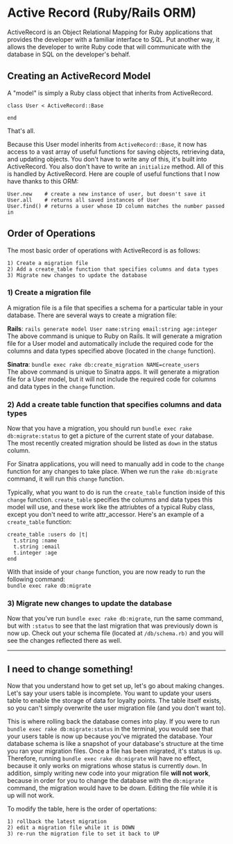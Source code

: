 # Active Record (Ruby/Rails ORM)

ActiveRecord is an Object Relational Mapping for Ruby applications that provides the developer with a familiar interface to SQL. Put another way, it allows the developer to write Ruby code that will communicate with the database in SQL on the developer's behalf.

## Creating an ActiveRecord Model

A "model" is simply a Ruby class object that inherits from ActiveRecord.  
```
class User < ActiveRecord::Base

end
```  
That's all.  
  
Because this User model inherits from `ActiveRecord::Base`, it now has access to a vast array of useful functions for saving objects, retrieving data, and updating objects. You don't have to write any of this, it's built into ActiveRecord. You also don't have to write an `initialize` method. All of this is handled by ActiveRecord. Here are couple of useful functions that I now have thanks to this ORM:

```
User.new    # create a new instance of user, but doesn't save it
User.all    # returns all saved instances of User
User.find() # returns a user whose ID column matches the number passed in
```  

## Order of Operations

The most basic order of operations with ActiveRecord is as follows:  

```
1) Create a migration file
2) Add a create_table function that specifies columns and data types
3) Migrate new changes to update the database
```  

### 1) Create a migration file
A migration file is a file that specifies a schema for a particular table in your database. There are several ways to create a migration file:  

**Rails**: `rails generate model User name:string email:string age:integer`  
The above command is unique to Ruby on Rails. It will generate a migration file for a User model and automatically include the required code for the columns and data types specified above (located in the `change` function).  

**Sinatra**: `bundle exec rake db:create_migration NAME=create_users`  
The above command is unique to Sinatra apps. It will generate a migration file for a User model, but it will not include the required code for columns and data types in the `change` function.


### 2) Add a create table function that specifies columns and data types
Now that you have a migration, you should run `bundle exec rake db:migrate:status` to get a picture of the current state of your database. The most recently created migration should be listed as `down` in the status column.  

  
For Sinatra applications, you will need to manually add in code to the `change` function for any changes to take place. When we run the `rake db:migrate` command, it will run this `change` function.  

Typically, what you want to do is run the `create_table` function inside of this `change` function. `create_table` specifies the columns and data types this model will use, and these work like the attriubtes of a typical Ruby class, except you don't need to write attr_accessor. Here's an example of a `create_table` function:

```
create_table :users do |t|
  t.string :name
  t.string :email
  t.integer :age
end
```  
  
With that inside of your `change` function, you are now ready to run the following command:  
`bundle exec rake db:migrate`


### 3) Migrate new changes to update the database

Now that you've run `bundle exec rake db:migrate`, run the same command, but with `:status` to see that the last migration that was previously down is now up. Check out your schema file (located at `/db/schema.rb)` and you will see the changes reflected there as well.

---

## I need to change something!

Now that you understand how to get set up, let's go about making changes.   
Let's say your users table is incomplete. You want to update your users table to enable the storage of data for loyalty points. The table itself exists, so you can't simply overwrite the user migration file (and you don't want to).  

This is where rolling back the database comes into play. If you were to run `bundle exec rake db:migrate:status` in the terminal, you would see that your users table is now up because you've migrated the database. Your database schema is like a snapshot of your database's structure at the time you ran your migration files. Once a file has been migrated, it's status is `up`. Therefore, running `bundle exec rake db:migrate` will have no effect, because it only works on migrations whose status is currently `down`.  In addition, simply writing new code into your migration file **will not work**, because in order for you to change the database with the `db:migrate` command, the migration would have to be down. Editing the file while it is up will not work.

To modify the table, here is the order of opertations:

```
1) rollback the latest migration
2) edit a migration file while it is DOWN
3) re-run the migration file to set it back to UP
```
